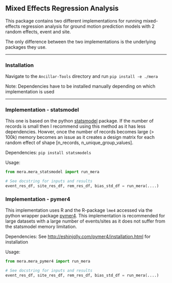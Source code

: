 ## Mixed Effects Regression Analysis

This package contains two different implementations for running mixed-effects regression analysis for ground motion prediction models with 2 random effects, event and site.

The only difference between the two implementations is the underlying packages they use.

---- 

### Installation

Navigate to the `Ancillar-Tools` directory and run `pip install -e ./mera`

Note: Dependencies have to be installed manually depending on which implementation is used

-----

### Implementation - statsmodel 
This one is based on the python [statsmodel](https://www.statsmodels.org/stable/index.html) package. If the number of records is small then I recommend using this method as it has less dependencies. Howver, once the number of records becomes large (> 100k) memory becomes an issue as it creates a design matrix for each random effect of shape [n_records, n_unique_group_values].

Dependencies: `pip install statsmodels`

Usage:
```python
from mera.mera_statsmodel import run_mera

# See docstring for inputs and results
event_res_df, site_res_df, rem_res_df, bias_std_df = run_mera(....)
```


### Implementation - pymer4
This implementation uses R and the R-package `lme4` accessed via the python wrapper package [pymer4](http://eshinjolly.com/pymer4/index.html). This implementation is recommended for large datasets with a large number of events/sites as it does not suffer from the statsmodel memory limitation.

Dependencies: See http://eshinjolly.com/pymer4/installation.html for installation

Usage:
```python
from mera.mera_pymer4 import run_mera

# See docstring for inputs and results
event_res_df, site_res_df, rem_res_df, bias_std_df = run_mera(....)
```


